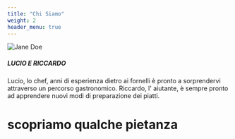 ```yaml
---
title: "Chi Siamo"
weight: 2
header_menu: true
---
```


![Jane Doe](images/lucio.jpg)

##### LUCIO E RICCARDO
Lucio, lo chef, anni di esperienza dietro ai fornelli è pronto a sorprendervi 
attraverso un percorso gastronomico.
Riccardo, l' aiutante, è sempre pronto ad apprendere nuovi modi di preparazione
dei piatti.
# scopriamo qualche pietanza




 




